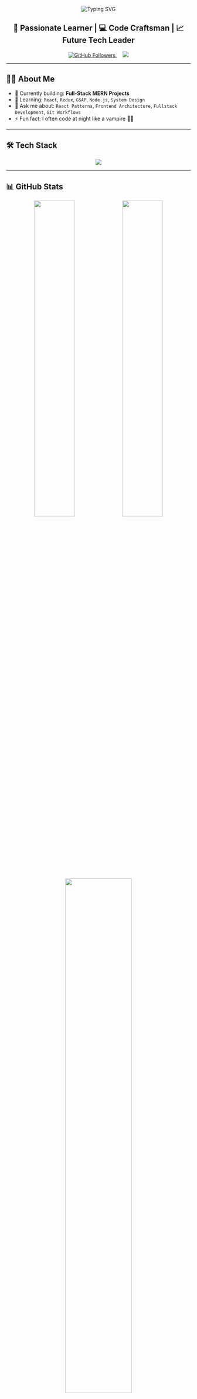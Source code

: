 <!-- Typing SVG Banner -->
<p align="center">
  <img src="https://readme-typing-svg.herokuapp.com?font=Fira+Code&size=24&pause=1000&color=36FFC4&center=true&vCenter=true&width=600&height=50&lines=Hey+There!+👋;I+am+Rejuan+Anik+💻;Full-Stack+Developer+in+Making+🚀;Pixel+Perfect+UI+%2B+Clean+Code+❤️;React%2C+Redux%2C+Tailwind+Expert+⚛️;Always+Learning%2C+Always+Building+📚" alt="Typing SVG" />
</p>

<h2 align="center">🚀 Passionate Learner | 💻 Code Craftsman | 📈 Future Tech Leader</h2>

<p align="center">
  <a href="https://github.com/systemadmin-lab">
    <img src="https://img.shields.io/github/followers/rejuan-anik?label=Follow&style=social" alt="GitHub Followers" />
  </a>
  &nbsp; &nbsp;
  <a href="mailto:rejuananik@gmail.com">
    <img src="https://img.shields.io/badge/Email-Drop%20a%20Hi-D14836?style=flat-square&logo=gmail&logoColor=white" />
  </a>
</p>

---

## 🧑‍💻 About Me

- 🔭 Currently building: **Full-Stack MERN Projects**
- 🌱 Learning: `React`, `Redux`, `GSAP`, `Node.js`, `System Design`
- 💬 Ask me about: `React Patterns`, `Frontend Architecture`, `Fullstack Development`, `Git Workflows`
- ⚡ Fun fact: I often code at night like a vampire 🧛‍♂️

---

## 🛠️ Tech Stack

<p align="center">
  <img src="https://skillicons.dev/icons?i=html,css,js,ts,react,redux,nodejs,express,mongodb,git,github,vscode,figma,bash" />
</p>

---

## 📊 GitHub Stats

<p align="center">
  <img src="https://github-readme-stats.vercel.app/api?username=systemadmin-lab&show_icons=true&theme=radical&hide_border=true&cache_seconds=1800" width="47%" />
  <img src="https://github-readme-streak-stats.herokuapp.com/?user=systemadmin-lab&theme=radical&hide_border=true" width="47%" />
  <br/><br/>
  <img src="https://github-readme-stats.vercel.app/api/top-langs/?username=systemadmin-lab&layout=compact&theme=radical&hide_border=true&cache_seconds=1800" width="60%" />
</p>
---

## 🧠 Currently Exploring

- 🎯 Animation with **GSAP**
- 🧱 Building a **custom React component library**
- 🧮 Mastering **DSA** for Google/Microsoft interviews
- 🚀 Working on performance-optimized **React architecture**

---

## 🌐 Connect With Me

<p align="center">
  <a href="mailto:rejuananik@gmail.com">
    <img src="https://img.shields.io/badge/Gmail-Send%20Mail-D14836?style=for-the-badge&logo=gmail&logoColor=white"/>
  </a>
  &nbsp; &nbsp;
  <a href="https://www.linkedin.com/in/rejuan-ahamed-anik-939174191" target="_blank">
    <img src="https://img.shields.io/badge/LinkedIn-Connect-blue?style=for-the-badge&logo=linkedin&logoColor=white"/>
  </a>
</p>

---

> 🧿 “Code is like poetry — it has rhythm, logic, and beauty.”  
> _– Rejuan Anik_

